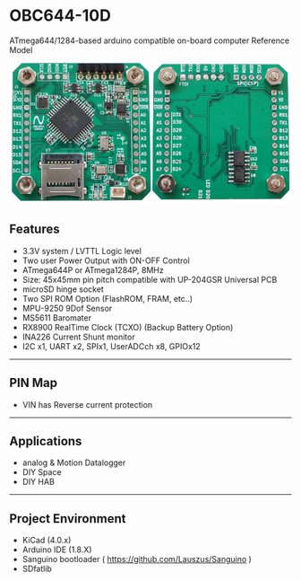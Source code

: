 # OBC644-10D
ATmega644/1284-based arduino compatible on-board computer Reference Model

![PCB_3D](/img/OBC644_BRD.jpg?raw=true)

## Features ##

- 3.3V system / LVTTL Logic level
- Two user Power Output with ON-OFF Control
- ATmega644P or ATmega1284P, 8MHz
- Size: 45x45mm  pin pitch compatible with UP-204GSR Universal PCB
- microSD hinge socket
- Two SPI ROM Option (FlashROM, FRAM, etc..)
- MPU-9250 9Dof Sensor
- MS5611  Baromater
- RX8900 RealTime Clock (TCXO) (Backup Battery Option)
- INA226 Current Shunt monitor
- I2C x1, UART x2, SPIx1, UserADCch x8, GPIOx12  

----------
## PIN Map ##
- VIN has Reverse current protection

----------

## Applications ##

- analog & Motion Datalogger
- DIY Space
- DIY HAB

----------

## Project Environment ##

- KiCad (4.0.x)
- Arduino IDE (1.8.X)
- Sanguino bootloader ( https://github.com/Lauszus/Sanguino )
- SDfatlib 
